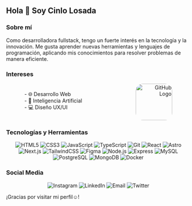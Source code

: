 ## Hola 👋 Soy Cinlo Losada

### Sobre mí
Como desarrolladora fullstack, tengo un fuerte interés en la tecnología y la innovación. Me gusta aprender nuevas herramientas y lenguajes de programación, aplicando mis conocimientos para resolver problemas de manera eficiente.

### Intereses
<div style="display: flex; align-items: center; justify-content: center; margin: 0 50px;">
  <div style="flex: 1; margin-right: 20px;">
    - 🌐 Desarrollo Web<br>
    - 🤖 Inteligencia Artificial<br>
    - 💻 Diseño UX/UI
  </div>
  <div style="flex: 1; text-align: right; margin-left: 20px;">
    <img src="https://github.githubassets.com/images/modules/logos_page/GitHub-Mark.png" alt="GitHub Logo" width="100" style="border-radius: 20%;">
  </div>
</div>


### Tecnologías y Herramientas
<p align="center">
  <img src="https://img.shields.io/badge/-HTML5-E34F26?logo=html5&logoColor=white" alt="HTML5">
  <img src="https://img.shields.io/badge/-CSS3-1572B6?logo=css3&logoColor=white" alt="CSS3">
  <img src="https://img.shields.io/badge/-JavaScript-F7DF1E?logo=javascript&logoColor=black" alt="JavaScript">
  <img src="https://img.shields.io/badge/-TypeScript-007ACC?logo=typescript&logoColor=white" alt="TypeScript">
  <img src="https://img.shields.io/badge/-Git-F05032?logo=git&logoColor=white" alt="Git">
  <img src="https://img.shields.io/badge/-React-61DAFB?logo=react&logoColor=black" alt="React">
   <img src="https://img.shields.io/badge/-Astro-FF5A03?logo=astro&logoColor=white" alt="Astro">
  <img src="https://img.shields.io/badge/-Next.js-000000?logo=next.js&logoColor=white" alt="Next.js">
  <img src="https://img.shields.io/badge/-TailwindCSS-38B2AC?logo=tailwind-css&logoColor=white" alt="TailwindCSS">
  <img src="https://img.shields.io/badge/-Figma-F24E1E?logo=figma&logoColor=white" alt="Figma">
  <img src="https://img.shields.io/badge/-Node.js-339933?logo=node.js&logoColor=white" alt="Node.js">
  <img src="https://img.shields.io/badge/-Express-000000?logo=express&logoColor=white" alt="Express">
  <img src="https://img.shields.io/badge/-MySQL-4479A1?logo=mysql&logoColor=white" alt="MySQL">
  <img src="https://img.shields.io/badge/-PostgreSQL-336791?logo=postgresql&logoColor=white" alt="PostgreSQL">
  <img src="https://img.shields.io/badge/-MongoDB-47A248?logo=mongodb&logoColor=white" alt="MongoDB">
  <img src="https://img.shields.io/badge/-Docker-2496ED?logo=docker&logoColor=white" alt="Docker">
</p>

### Social Media

<p align="center">
  <a href="https://www.instagram.com/cinlo82/" style="text-decoration:none;">
    <img src="https://img.shields.io/badge/Instagram-E4405F?style=for-the-badge&logo=instagram&logoColor=white" alt="Instagram">
  </a>
  <a href="https://www.linkedin.com/in/cinlo-losada/" style="text-decoration:none;">
    <img src="https://img.shields.io/badge/LinkedIn-0077B5?style=for-the-badge&logo=linkedin&logoColor=white" alt="LinkedIn">
  </a>
  <a href="mailto:cinlos3382@gmail.com" style="text-decoration:none;">
    <img src="https://img.shields.io/badge/Email-D14836?style=for-the-badge&logo=gmail&logoColor=white" alt="Email">
  </a>
  <a href="https://x.com/CinLo02" style="text-decoration:none;">
    <img src="https://img.shields.io/badge/Twitter-1DA1F2?style=for-the-badge&logo=twitter&logoColor=white" alt="Twitter">
  </a>
</p>

¡Gracias por visitar mi perfil☺️!

